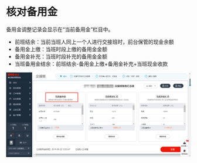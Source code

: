 # 核对备用金

备用金调整记录会显示在“当前备用金”栏目中。

* 前班结余：当前当班人同上一个人进行交接班时，前台保管的现金余额
* 备用金上缴：当班时段上缴的备用金金额
* 备用金补充：当班时段补充的备用金金额
* 当班备用金结余：前班结余-备用金上缴+备用金补充+当班现金收款

![](../../../.gitbook/assets/image%20%28578%29.png)

